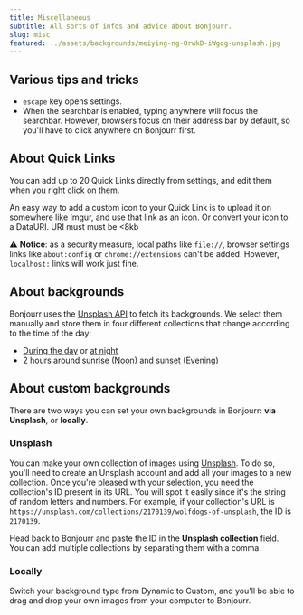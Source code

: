 ```yaml
---
title: Miscellaneous
subtitle: All sorts of infos and advice about Bonjourr.
slug: misc
featured: ../assets/backgrounds/meiying-ng-OrwkD-iWgqg-unsplash.jpg
---
```


## Various tips and tricks

-   `escape` key opens settings.
-   When the searchbar is enabled, typing anywhere will focus the searchbar. However, browsers focus on their address bar by default, so you'll have to click anywhere on Bonjourr first.
<!-- -   If you're an advanced user or just curious, you'll want to enable them all at the top of the settings panel.Bonjourr doesn't show all its settings by default.  -->

## About Quick Links

You can add up to 20 Quick Links directly from settings, and edit them when you right click on them.

An easy way to add a custom icon to your Quick Link is to upload it on somewhere like Imgur, and use that link as an icon. Or convert your icon to a DataURI. URI must must be <8kb

⚠️ **Notice**: as a security measure, local paths like `file://`, browser settings links like `about:config` or `chrome://extensions` can't be added. However, `localhost:` links will work just fine.

## About backgrounds

Bonjourr uses the [Unsplash API](https://unsplash.com/developers) to fetch its backgrounds. We select them manually and store them in four different collections that change according to the time of the day:

-   [During the day](<https://unsplash.com/collections/4933370/bonjourr-backgrounds-(day)>) or [at night](<https://unsplash.com/collections/VI5sx2SDQUg/bonjourr-backgrounds-(night)>)
-   2 hours around [sunrise (Noon)](<https://unsplash.com/collections/yDjgRh1iqkQ/bonjourr-backgrounds-(noon)>) and [sunset (Evening)](<https://unsplash.com/collections/2nVzlQADDIE/bonjourr-backgrounds-(evening)>)

## About custom backgrounds

There are two ways you can set your own backgrounds in Bonjourr: **via Unsplash**, or **locally**.

### Unsplash

You can make your own collection of images using [Unsplash](https://unsplash.com/). To do so, you'll need to create an Unsplash account and add all your images to a new collection. Once you're pleased with your selection, you need the collection's ID present in its URL. You will spot it easily since it's the string of random letters and numbers. For example, if your collection's URL is `https://unsplash.com/collections/2170139/wolfdogs-of-unsplash`, the ID is `2170139`.

Head back to Bonjourr and paste the ID in the **Unsplash collection** field. You can add multiple collections by separating them with a comma.

### Locally

Switch your background type from Dynamic to Custom, and you'll be able to drag and drop your own images from your computer to Bonjourr.
